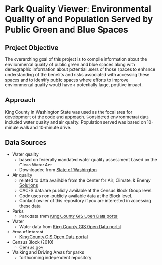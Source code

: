 # Park Quality Viewer: Environmental Quality of and Population Served by Public Green and Blue Spaces

## Project Objective
The overarching goal of this project is to compile information about the environmental quality of public green and blue spaces along with demographic information about potential users of those spaces to enhance understanding of the benefits and risks associated with accessing these spaces and to identify public spaces where efforts to improve environmental quality would have a potentially large, positive impact.

## Approach
King County in Washington State was used as the focal area for development of the code and approach. Considered environmental data included water quality and air quality. Population served was based on 10-minute walk and 10-minute drive.

## Data Sources
* Water quality 
    * based on federally mandated water quality assessment based on the Clean Water Act.    
    * Downloaded from [State of Washington](https://geo.wa.gov/maps/waecy::waecy-water-quality-assessment-303d-list-current/about)
* Air quality
    * related to data available from the [Center for Air, Climate, & Energy Solutions](https://www.caces.us/)
    * CACES data are publicly available at the Census Block Group level. 
    * Code uses non-publicly available data at the Block level. 
    * Contact owner of this repository if you are interested in accessing these data
* Parks
    * Park data from [King County GIS Open Data portal](https://gis-kingcounty.opendata.arcgis.com/datasets/parks-in-king-county-park-area/explore?location=47.461100%2C-121.802650%2C10.45)
* Water
    * Water data from [King County GIS Open Data portal](https://gis-kingcounty.opendata.arcgis.com/datasets/open-water-for-king-county-and-portions-of-adjacent-counties-wtrbdy-area/explore?location=47.659250%2C-123.032200%2C8.28)
* Area of Interest
    * [King County GIS Open Data portal](https://gis-kingcounty.opendata.arcgis.com/datasets/king-county-political-boundary-no-waterbodies-kingco-area/explore?location=47.431150%2C-121.809650%2C10.30)
* Census Block (2010)
    * [Census.gov](http://www.census.gov/geo/www/tiger)
* Walking and Driving Areas for parks
    * forthcoming independent repository